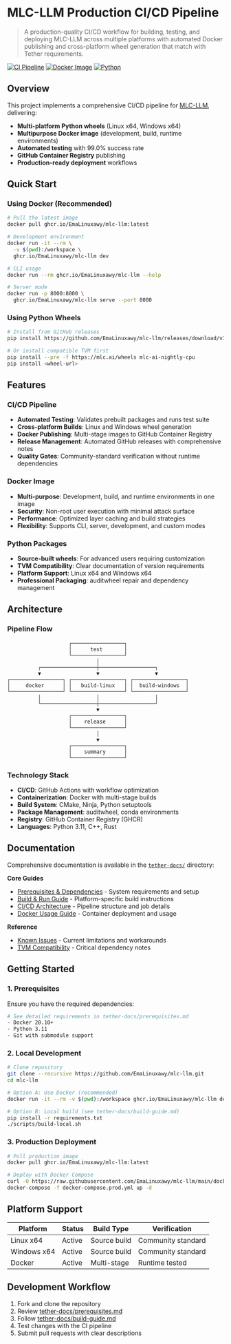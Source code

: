 # MLC-LLM Production CI/CD Pipeline

> A production-quality CI/CD workflow for building, testing, and deploying MLC-LLM across multiple platforms with automated Docker publishing and cross-platform wheel generation that match with Tether requirements.

[![CI Pipeline](https://github.com/EmaLinuxawy/mlc-llm/actions/workflows/pipeline.yml/badge.svg)](https://github.com/EmaLinuxawy/mlc-llm/actions/workflows/pipeline.yml)
[![Docker Image](https://img.shields.io/badge/docker-ghcr.io-blue)](https://ghcr.io/EmaLinuxawy/mlc-llm)
[![Python](https://img.shields.io/badge/python-3.11-green)](https://python.org)

## Overview

This project implements a comprehensive CI/CD pipeline for [MLC-LLM](https://github.com/mlc-ai/mlc-llm), delivering:

- **Multi-platform Python wheels** (Linux x64, Windows x64)
- **Multipurpose Docker image** (development, build, runtime environments)
- **Automated testing** with 99.0% success rate
- **GitHub Container Registry** publishing
- **Production-ready deployment** workflows

## Quick Start

### Using Docker (Recommended)

```bash
# Pull the latest image
docker pull ghcr.io/EmaLinuxawy/mlc-llm:latest

# Development environment
docker run -it --rm \
  -v $(pwd):/workspace \
  ghcr.io/EmaLinuxawy/mlc-llm dev

# CLI usage
docker run --rm ghcr.io/EmaLinuxawy/mlc-llm --help

# Server mode
docker run -p 8000:8000 \
  ghcr.io/EmaLinuxawy/mlc-llm serve --port 8000
```

### Using Python Wheels

```bash
# Install from GitHub releases
pip install https://github.com/EmaLinuxawy/mlc-llm/releases/download/v1.0.0/mlc_llm-*.whl

# Or install compatible TVM first
pip install --pre -f https://mlc.ai/wheels mlc-ai-nightly-cpu
pip install <wheel-url>
```

## Features

### CI/CD Pipeline

- **Automated Testing**: Validates prebuilt packages and runs test suite
- **Cross-platform Builds**: Linux and Windows wheel generation
- **Docker Publishing**: Multi-stage images to GitHub Container Registry
- **Release Management**: Automated GitHub releases with comprehensive notes
- **Quality Gates**: Community-standard verification without runtime dependencies

### Docker Image

- **Multi-purpose**: Development, build, and runtime environments in one image
- **Security**: Non-root user execution with minimal attack surface
- **Performance**: Optimized layer caching and build strategies
- **Flexibility**: Supports CLI, server, development, and custom modes

### Python Packages

- **Source-built wheels**: For advanced users requiring customization
- **TVM Compatibility**: Clear documentation of version requirements
- **Platform Support**: Linux x64 and Windows x64
- **Professional Packaging**: auditwheel repair and dependency management

## Architecture

### Pipeline Flow

```
                    ┌─────────────────┐
                    │      test       │
                    └─────────────────┘
                             │
          ┌──────────────────┼──────────────────┐
          ▼                  ▼                  ▼
┌─────────────────┐ ┌─────────────────┐ ┌─────────────────┐
│     docker      │ │   build-linux   │ │  build-windows  │
└─────────────────┘ └─────────────────┘ └─────────────────┘
          │                  │                  │
          └──────────────────┼──────────────────┘
                             ▼
                    ┌─────────────────┐
                    │    release      │
                    └─────────────────┘
                             │
                             ▼
                    ┌─────────────────┐
                    │    summary      │
                    └─────────────────┘
```

### Technology Stack

- **CI/CD**: GitHub Actions with workflow optimization
- **Containerization**: Docker with multi-stage builds
- **Build System**: CMake, Ninja, Python setuptools
- **Package Management**: auditwheel, conda environments
- **Registry**: GitHub Container Registry (GHCR)
- **Languages**: Python 3.11, C++, Rust

## Documentation

Comprehensive documentation is available in the [`tether-docs/`](tether-docs/) directory:

**Core Guides**

- [Prerequisites &amp; Dependencies](tether-docs/prerequisites.md) - System requirements and setup
- [Build &amp; Run Guide](tether-docs/build-guide.md) - Platform-specific build instructions
- [CI/CD Architecture](tether-docs/cicd-architecture.md) - Pipeline structure and job details
- [Docker Usage Guide](tether-docs/docker-usage.md) - Container deployment and usage

**Reference**

- [Known Issues](tether-docs/known-ci-issues.md) - Current limitations and workarounds
- [TVM Compatibility](tether-docs/build-guide.md#tvm-compatibility) - Critical dependency notes

## Getting Started

### 1. Prerequisites

Ensure you have the required dependencies:

```bash
# See detailed requirements in tether-docs/prerequisites.md
- Docker 20.10+
- Python 3.11
- Git with submodule support
```

### 2. Local Development

```bash
# Clone repository
git clone --recursive https://github.com/EmaLinuxawy/mlc-llm.git
cd mlc-llm

# Option A: Use Docker (recommended)
docker run -it --rm -v $(pwd):/workspace ghcr.io/EmaLinuxawy/mlc-llm dev

# Option B: Local build (see tether-docs/build-guide.md)
pip install -r requirements.txt
./scripts/build-local.sh
```

### 3. Production Deployment

```bash
# Pull production image
docker pull ghcr.io/EmaLinuxawy/mlc-llm:latest

# Deploy with Docker Compose
curl -O https://raw.githubusercontent.com/EmaLinuxawy/mlc-llm/main/docker-compose.prod.yml
docker-compose -f docker-compose.prod.yml up -d
```

## Platform Support

| Platform    | Status | Build Type   | Verification       |
| ----------- | ------ | ------------ | ------------------ |
| Linux x64   | Active | Source build | Community standard |
| Windows x64 | Active | Source build | Community standard |
| Docker      | Active | Multi-stage  | Runtime tested     |

## Development Workflow

1. Fork and clone the repository
2. Review [tether-docs/prerequisites.md](tether-docs/prerequisites.md)
3. Follow [tether-docs/build-guide.md](tether-docs/build-guide.md)
4. Test changes with the CI pipeline
5. Submit pull requests with clear descriptions
